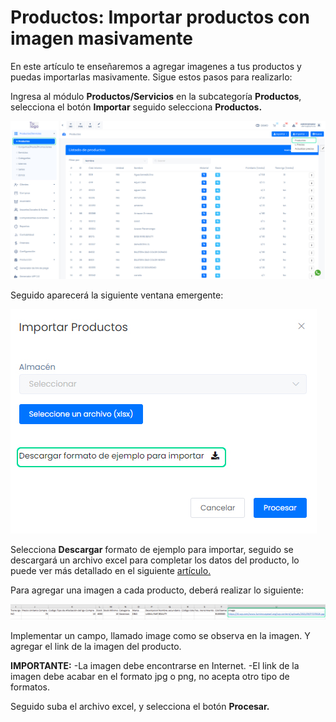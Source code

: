 # Productos: Importar productos con imagen masivamente
En este artículo te enseñaremos a agregar imagenes a tus productos y puedas importarlas masivamente. Sigue estos pasos para realizarlo:

Ingresa al módulo **Productos/Servicios** en la subcategoría **Productos**, selecciona el botón **Importar** seguido selecciona **Productos.**

![img1](img/Productos_Importar-productos-con-imagen-masivamente_01.jpg)

Seguido aparecerá la siguiente ventana emergente:

![img2](img/Productos_Importar-productos-con-imagen-masivamente_02.jpg)

Selecciona **Descargar** formato de ejemplo para importar, seguido se descargará un archivo excel para completar los datos del producto, lo puede ver más detallado en el siguiente [artículo.](#)

Para agregar una imagen a cada producto, deberá realizar lo siguiente:

![img3](img/Productos_Importar-productos-con-imagen-masivamente_03.jpg)

Implementar un campo, llamado image como se observa en la imagen. Y agregar el link de la imagen del producto.

**IMPORTANTE:**
-La imagen debe encontrarse en Internet.
-El link de la imagen debe acabar en el formato jpg o png, no acepta otro tipo de formatos.

Seguido suba el archivo excel, y selecciona el botón **Procesar.**